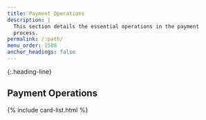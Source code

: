 ```yaml
---
title: Payment Operations
description: |
  This section details the essential operations in the payment
  process.
permalink: /:path/
menu_order: 1500
anchor_headings: false
---
```


{:.heading-line}

## Payment Operations

{% include card-list.html %}
